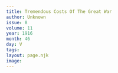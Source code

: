 ```yaml
---
title: Tremendous Costs Of The Great War
author: Unknown
issue: 8
volume: 11
year: 1916
month: 46
day: V
tags:
layout: page.njk
image:
---
```


